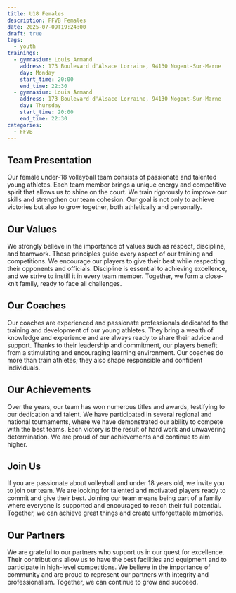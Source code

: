 ```yaml
---
title: U18 Females
description: FFVB Females
date: 2025-07-09T19:24:00
draft: true
tags:
  - youth
trainings:
  - gymnasium: Louis Armand
    address: 173 Boulevard d'Alsace Lorraine, 94130 Nogent-Sur-Marne
    day: Monday
    start_time: 20:00
    end_time: 22:30
  - gymnasium: Louis Armand
    address: 173 Boulevard d'Alsace Lorraine, 94130 Nogent-Sur-Marne
    day: Thursday
    start_time: 20:00
    end_time: 22:30
categories:
  - FFVB
---
```


## Team Presentation
Our female under-18 volleyball team consists of passionate and talented young athletes. Each team member brings a unique energy and competitive spirit that allows us to shine on the court. We train rigorously to improve our skills and strengthen our team cohesion. Our goal is not only to achieve victories but also to grow together, both athletically and personally.

## Our Values
We strongly believe in the importance of values such as respect, discipline, and teamwork. These principles guide every aspect of our training and competitions. We encourage our players to give their best while respecting their opponents and officials. Discipline is essential to achieving excellence, and we strive to instill it in every team member. Together, we form a close-knit family, ready to face all challenges.

## Our Coaches
Our coaches are experienced and passionate professionals dedicated to the training and development of our young athletes. They bring a wealth of knowledge and experience and are always ready to share their advice and support. Thanks to their leadership and commitment, our players benefit from a stimulating and encouraging learning environment. Our coaches do more than train athletes; they also shape responsible and confident individuals.

## Our Achievements
Over the years, our team has won numerous titles and awards, testifying to our dedication and talent. We have participated in several regional and national tournaments, where we have demonstrated our ability to compete with the best teams. Each victory is the result of hard work and unwavering determination. We are proud of our achievements and continue to aim higher.

## Join Us
If you are passionate about volleyball and under 18 years old, we invite you to join our team. We are looking for talented and motivated players ready to commit and give their best. Joining our team means being part of a family where everyone is supported and encouraged to reach their full potential. Together, we can achieve great things and create unforgettable memories.

## Our Partners
We are grateful to our partners who support us in our quest for excellence. Their contributions allow us to have the best facilities and equipment and to participate in high-level competitions. We believe in the importance of community and are proud to represent our partners with integrity and professionalism. Together, we can continue to grow and succeed.


